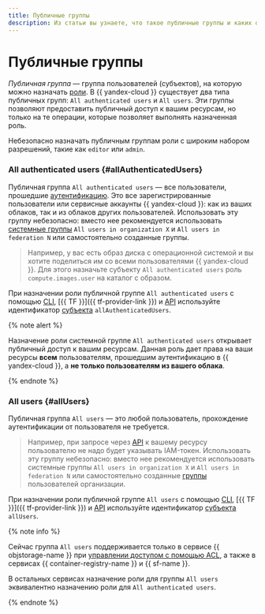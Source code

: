 ```yaml
---
title: Публичные группы
description: Из статьи вы узнаете, что такое публичные группы и каких они бывают типов.
---
```


# Публичные группы


_Публичная группа_ — группа пользователей (субъектов), на которую можно назначать [роли](./roles.md). В {{ yandex-cloud }} существует два типа публичных групп: `All authenticated users` и `All users`. Эти группы позволяют предоставить публичный доступ к вашим ресурсам, но только на те операции, которые позволяет выполнять назначенная роль.

Небезопасно назначать публичным группам роли с широким набором разрешений, такие как `editor` или `admin`.

### All authenticated users {#allAuthenticatedUsers}

Публичная группа `All authenticated users` — все пользователи, прошедшие [аутентификацию](../authorization/index.md). Это все зарегистрированные пользователи или сервисные аккаунты {{ yandex-cloud }}: как из ваших облаков, так и из облаков других пользователей. Использовать эту группу небезопасно: вместо нее рекомендуется использовать [системные группы](./system-group.md) `All users in organization X` и `All users in federation N` или самостоятельно созданные группы.

> Например, у вас есть образ диска с операционной системой и вы хотите поделиться им со всеми пользователями {{ yandex-cloud }}. Для этого назначьте субъекту `All authenticated users` роль `compute.images.user` на каталог с образом.

При назначении роли публичной группе `All authenticated users` с помощью [CLI](../../../cli/quickstart.md), [{{ TF }}]({{ tf-provider-link }}) и [API](../../../api-design-guide/concepts/general.md) используйте идентификатор [субъекта](./index.md#subject) `allAuthenticatedUsers`.

{% note alert %}

Назначение роли системной группе `All authenticated users` открывает публичный доступ к вашим ресурсам. Данная роль дает права на ваши ресурсы **всем** пользователям, прошедшим аутентификацию в {{ yandex-cloud }}, а **не только пользователям из вашего облака**.

{% endnote %}

### All users {#allUsers}

Публичная группа `All users` — это любой пользователь, прохождение аутентификации от пользователя не требуется. 

> Например, при запросе через [API](../../../glossary/rest-api.md) к вашему ресурсу пользователю не надо будет указывать IAM-токен. Использовать эту группу небезопасно: вместо нее рекомендуется использовать системные группы `All users in organization X` и `All users in federation N` или самостоятельно созданные [группы](../../../organization/concepts/groups.md) пользователей организации.

При назначении роли публичной группе `All users` с помощью [CLI](../../../cli/quickstart.md), [{{ TF }}]({{ tf-provider-link }}) и [API](../../../api-design-guide/concepts/general.md) используйте идентификатор [субъекта](./index.md#subject) `allUsers`.

{% note info %}

Сейчас группа `All users` поддерживается только в сервисе {{ objstorage-name }} при [управлении доступом с помощью ACL](../../../storage/concepts/acl.md), а также в сервисах {{ container-registry-name }} и {{ sf-name }}.

В остальных сервисах назначение роли для группы `All users` эквивалентно назначению роли для `All authenticated users`.

{% endnote %}
